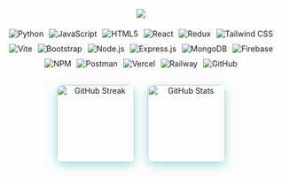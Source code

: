 <div align="center">
  
<img src="https://readme-typing-svg.herokuapp.com?font=Fira+Code&weight=900&size=28&pause=100000&center=true&vCenter=true&multiline=true&width=600&lines=Hello%2C+I'm+Daffa+Riandhika">

  <div style="display: flex; flex-wrap: wrap; justify-content: center; gap: 10px; margin: 20px auto; max-width: 900px;">

  <img src="https://img.shields.io/badge/Python-3776AB?style=for-the-badge&logo=python&logoColor=white" alt="Python" />
    <img src="https://img.shields.io/badge/JavaScript-F7DF1E?style=for-the-badge&logo=javascript&logoColor=black" alt="JavaScript" />
    <img src="https://img.shields.io/badge/HTML5-E34F26?style=for-the-badge&logo=html5&logoColor=white" alt="HTML5" />

  <img src="https://img.shields.io/badge/React-20232A?style=for-the-badge&logo=react&logoColor=61DAFB" alt="React" />
    <img src="https://img.shields.io/badge/Redux-593D88?style=for-the-badge&logo=redux&logoColor=white" alt="Redux" />
    <img src="https://img.shields.io/badge/Tailwind_CSS-0EA5E9?style=for-the-badge&logo=tailwind-css&logoColor=white" alt="Tailwind CSS" />
    <img src="https://img.shields.io/badge/Vite-646CFF?style=for-the-badge&logo=vite&logoColor=white" alt="Vite" />
    <img src="https://img.shields.io/badge/Bootstrap-7952B3?style=for-the-badge&logo=bootstrap&logoColor=white" alt="Bootstrap" />

  <img src="https://img.shields.io/badge/Node.js-339933?style=for-the-badge&logo=node.js&logoColor=white" alt="Node.js" />
    <img src="https://img.shields.io/badge/Express.js-000000?style=for-the-badge&logo=express&logoColor=white" alt="Express.js" />
    <img src="https://img.shields.io/badge/MongoDB-4EA94B?style=for-the-badge&logo=mongodb&logoColor=white" alt="MongoDB" />
    <img src="https://img.shields.io/badge/Firebase-FFCA28?style=for-the-badge&logo=firebase&logoColor=black" alt="Firebase" />

  <img src="https://img.shields.io/badge/NPM-CB3837?style=for-the-badge&logo=npm&logoColor=white" alt="NPM" />
    <img src="https://img.shields.io/badge/Postman-FF6C37?style=for-the-badge&logo=postman&logoColor=white" alt="Postman" />
    <img src="https://img.shields.io/badge/Vercel-000000?style=for-the-badge&logo=vercel&logoColor=white" alt="Vercel" />
    <img src="https://img.shields.io/badge/Railway-0B0D0E?style=for-the-badge&logo=railway&logoColor=white" alt="Railway" />
    <img src="https://img.shields.io/badge/GitHub-181717?style=for-the-badge&logo=github&logoColor=white" alt="GitHub" />
  </div>

  <div style="display: flex; flex-wrap: wrap; justify-content: center; gap: 24px; max-width: 1000px; margin: 30px auto;">
    <img
      src="https://streak-stats.demolab.com?user=Daffariandhika&theme=chartreuse-dark&hide_border=true"
      alt="GitHub Streak"
      height="140"
      style="border-radius: 12px; box-shadow: 0 6px 18px rgba(0, 173, 181, 0.35);"
    />
    <img
      src="https://github-readme-stats.vercel.app/api?username=Daffariandhika&show_icons=true&rank_icon=github&include_all_commits=true&theme=chartreuse-dark&hide_border=true"
      alt="GitHub Stats"
      height="140"
      style="border-radius: 12px; box-shadow: 0 6px 18px rgba(0, 173, 181, 0.35);"
    />
  </div>

</div>
